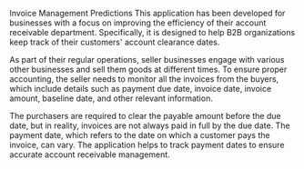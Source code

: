 Invoice Management Predictions
This application has been developed for businesses with a focus on improving the efficiency of their account receivable department. Specifically, it is designed to help B2B organizations keep track of their customers' account clearance dates.

As part of their regular operations, seller businesses engage with various other businesses and sell them goods at different times. To ensure proper accounting, the seller needs to monitor all the invoices from the buyers, which include details such as payment due date, invoice date, invoice amount, baseline date, and other relevant information.

The purchasers are required to clear the payable amount before the due date, but in reality, invoices are not always paid in full by the due date. The payment date, which refers to the date on which a customer pays the invoice, can vary. The application helps to track payment dates to ensure accurate account receivable management.



